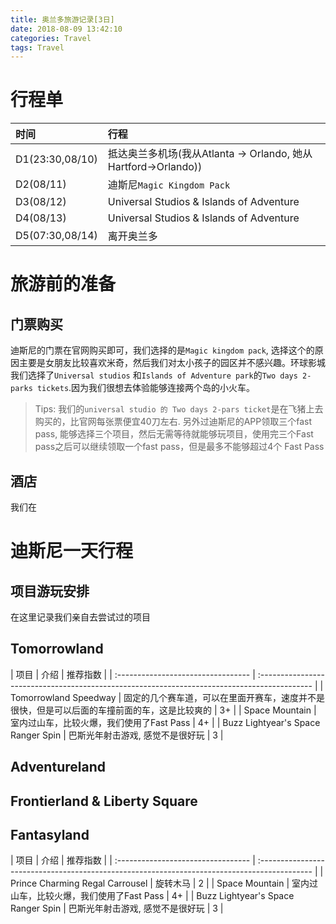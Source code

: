 ```yaml
---
title: 奥兰多旅游记录[3日]
date: 2018-08-09 13:42:10
categories: Travel 
tags: Travel
---
```


# 行程单
| 时间            | 行程                                                           |
| :-------------- | :------------------------------------------------------------- |
| D1(23:30,08/10) | 抵达奥兰多机场(我从Atlanta -> Orlando, 她从Hartford->Orlando)) |
| D2(08/11)       | 迪斯尼`Magic Kingdom Pack`                                     |
| D3(08/12)       | Universal Studios & Islands of Adventure                       |
| D4(08/13)       | Universal Studios & Islands of Adventure                       |
| D5(07:30,08/14) | 离开奥兰多                                                     |

# 旅游前的准备
## 门票购买
迪斯尼的门票在官网购买即可，我们选择的是`Magic kingdom pack`, 选择这个的原因主要是女朋友比较喜欢米奇，然后我们对太小孩子的园区并不感兴趣。环球影城我们选择了`Universal studios` 和`Islands of Adventure park`的`Two days 2-parks tickets`.因为我们很想去体验能够连接两个岛的小火车。

> Tips: 我们的`universal studio 的 Two days 2-pars ticket`是在飞猪上去购买的，比官网每张票便宜40刀左右. 另外过迪斯尼的APP领取三个fast pass, 能够选择三个项目，然后无需等待就能够玩项目，使用完三个Fast pass之后可以继续领取一个fast pass，但是最多不能够超过4个 Fast Pass

## 酒店
我们在

# 迪斯尼一天行程
## 项目游玩安排
在这里记录我们亲自去尝试过的项目

## Tomorrowland
| 项目                               | 介绍                                                                                         | 推荐指数 |
| :--------------------------------- | :------------------------------------------------------------------------------------------- |
| Tomorrowland Speedway              | 固定的几个赛车道，可以在里面开赛车，速度并不是很快，但是可以后面的车撞前面的车，这是比较爽的 | 3+       |
| Space Mountain                     | 室内过山车，比较火爆，我们使用了Fast Pass                                          | 4+       |
| Buzz Lightyear's Space Ranger Spin | 巴斯光年射击游戏, 感觉不是很好玩                                                   | 3        |

## Adventureland

## Frontierland & Liberty Square

## Fantasyland
| 项目                               | 介绍                                                                                         | 推荐指数 |
| :--------------------------------- | :------------------------------------------------------------------------------------------- |
| Prince Charming Regal Carrousel              | 旋转木马 | 2       |
| Space Mountain                     | 室内过山车，比较火爆，我们使用了Fast Pass                                          | 4+       |
| Buzz Lightyear's Space Ranger Spin | 巴斯光年射击游戏, 感觉不是很好玩                                                   | 3        |




